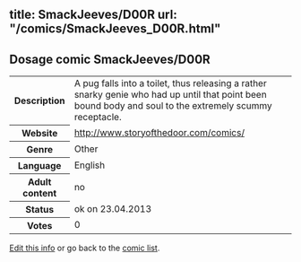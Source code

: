 title: SmackJeeves/D00R
url: "/comics/SmackJeeves_D00R.html"
---
Dosage comic SmackJeeves/D00R
-----------------------------------------

<table class="comicinfo">
<tr>
<th>Description</th><td>A pug falls into a toilet, thus releasing a rather snarky genie who had up until that point been bound body and soul to the extremely scummy receptacle.</td>
</tr>
<tr>
<th>Website</th><td><a href="http://www.storyofthedoor.com/comics/">http://www.storyofthedoor.com/comics/</a></td>
</tr>
<tr>
<th>Genre</th><td>Other</td>
</tr>
<tr>
<th>Language</th><td>English</td>
</tr>
<tr>
<th>Adult content</th><td>no</td>
</tr>
<tr>
<th>Status</th><td>ok on 23.04.2013</td>
</tr>
<tr>
<th>Votes</th><td>0</div></td>
</tr>
</table>

[Edit this info](/comics/SmackJeeves_D00R_edit.html) or go back to the [comic list](../comic-index.html).

